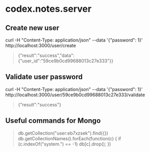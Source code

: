 # codex.notes.server


## Create new user
curl -H "Content-Type: application/json" --data '{"password": 1}' http://localhost:3000/user/create
> {"result":"success","data":{"user_id":"59ce9b0cd99688013c27e333"}}

## Validate user password
curl -H "Content-Type: application/json" --data '{"password": 1}' http://localhost:3000/user/59ce9b0cd99688013c27e333/validate
> {"result":"success"}

## Useful commands for Mongo
> db.getCollection("user:eb7xzsek").find({})
> db.getCollectionNames().forEach(function(c) { if (c.indexOf("system.") == -1) db[c].drop(); })
